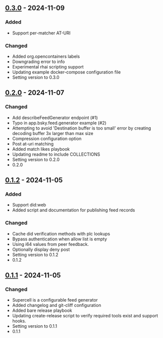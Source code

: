 ## [0.3.0] - 2024-11-09

### Added

- Support per-matcher AT-URI

### Changed

- Added org.opencontainers labels
- Downgrading error to info
- Experimental rhai scripting support
- Updating example docker-compose configuration file
- Setting version to 0.3.0

## [0.2.0] - 2024-11-07

### Changed

- Add describeFeedGenerator endpoint (#1)
- Typo in app.bsky.feed.generator example (#2)
- Attempting to avoid 'Destination buffer is too small' error by creating decoding buffer 3x larger than max size
- Compression configuration option
- Post at-uri matching
- Added match likes playbook
- Updating readme to include COLLECTIONS
- Setting version to 0.2.0
- 0.2.0

## [0.1.2] - 2024-11-05

### Added

- Support did:web
- Added script and documentation for publishing feed records

### Changed

- Cache did verification methods with plc lookups
- Bypass authentication when allow list is empty
- Using i64 values from peer feedback.
- Optionally display deny post
- Setting version to 0.1.2
- 0.1.2

## [0.1.1] - 2024-11-05

### Changed

- Supercell is a configurable feed generator
- Added changelog and git-cliff configuration
- Added bare release playbook
- Updating create-release script to verify required tools exist and support hooks.
- Setting version to 0.1.1
- 0.1.1

[0.3.0]: https://github.com/astrenoxcoop/supercell/compare/0.2.0..0.3.0
[0.2.0]: https://github.com/astrenoxcoop/supercell/compare/0.1.2..0.2.0
[0.1.2]: https://github.com/astrenoxcoop/supercell/compare/0.1.1..0.1.2
[0.1.1]: https://github.com/astrenoxcoop/supercell/compare/0.1.0..0.1.1

